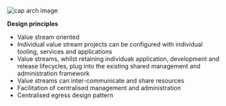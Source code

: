 ![cap arch image](https://github.com/ps-gcp-foundation/modules/blob/documentation/networking/network/images/cap_net_arch.jpeg)

**Design principles**

- Value stream oriented
- Individual value stream projects can be configured with individual tooling, services and applications
- Value streams, whilst retaining individuak application, development and release lifecycles, plug into the existing shared management and administration framework
- Value streams can inter-communicate and share resources
- Facilitation of centralised management and administration
- Centralised egress design pattern
